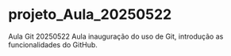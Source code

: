 # projeto_Aula_20250522
Aula Git 20250522
Aula inauguração do uso de Git, introdução as funcionalidades do GitHub.
